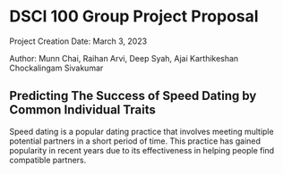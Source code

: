 # DSCI 100 Group Project Proposal
Project Creation Date: March 3, 2023

Author: Munn Chai, Raihan Arvi, Deep Syah, Ajai Karthikeshan Chockalingam Sivakumar

## Predicting The Success of Speed Dating by Common Individual Traits

Speed dating is a popular dating practice that involves meeting multiple potential partners in a short period of time. This practice has gained popularity in recent years due to its effectiveness in helping people find compatible partners.
